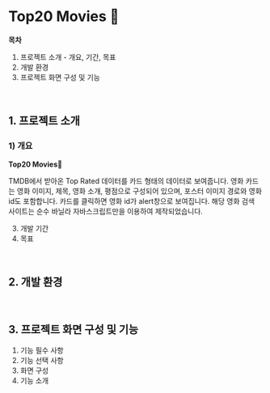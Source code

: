 # Top20 Movies 🍿

**목차**
1. 프로젝트 소개 - 개요, 기간, 목표
2. 개발 환경
3. 프로젝트 화면 구성 및 기능
<br>

## 1. 프로젝트 소개

### 1) 개요

**Top20 Movies🍿**

TMDB에서 받아온 Top Rated 데이터를 카드 형태의 데이터로 보여줍니다.
영화 카드는 영화 이미지, 제목, 영화 소개, 평점으로 구성되어 있으며, 포스터 이미지 경로와 영화 id도 포함합니다.
카드를 클릭하면 영화 id가 alert창으로 보여집니다.
해당 영화 검색 사이트는 순수 바닐라 자바스크립트만을 이용하여 제작되었습니다.

3) 개발 기간
4) 목표
<br>

## 2. 개발 환경
<br>

## 3. 프로젝트 화면 구성 및 기능
1) 기능 필수 사항
2) 기능 선택 사항
3) 화면 구성
4) 기능 소개
